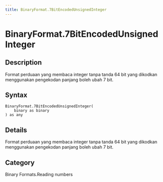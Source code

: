 ```yaml
---
title: BinaryFormat.7BitEncodedUnsignedInteger
---
```


# BinaryFormat.7BitEncodedUnsignedInteger


## Description

Format perduaan yang membaca integer tanpa tanda 64 bit yang dikodkan menggunakan pengekodan panjang boleh ubah 7 bit.


## Syntax

```powerquery
BinaryFormat.7BitEncodedUnsignedInteger(
    binary as binary
) as any
```


## Details

Format perduaan yang membaca integer tanpa tanda 64 bit yang dikodkan menggunakan pengekodan panjang boleh ubah 7 bit.



## Category
Binary Formats.Reading numbers
